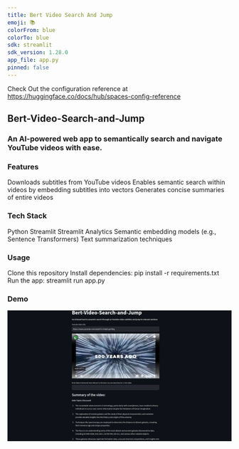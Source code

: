 ```yaml
---
title: Bert Video Search And Jump
emoji: 📚
colorFrom: blue
colorTo: blue
sdk: streamlit
sdk_version: 1.28.0
app_file: app.py
pinned: false
---
```


Check Out the configuration reference at https://huggingface.co/docs/hub/spaces-config-reference

## Bert-Video-Search-and-Jump

### An AI-powered web app to semantically search and navigate YouTube videos with ease.

### Features

Downloads subtitles from YouTube videos
Enables semantic search within videos by embedding subtitles into vectors
Generates concise summaries of entire videos

### Tech Stack

Python
Streamlit
Streamlit Analytics
Semantic embedding models (e.g., Sentence Transformers)
Text summarization techniques

### Usage

Clone this repository
Install dependencies: pip install -r requirements.txt
Run the app: streamlit run app.py

### Demo

![Demo](ui.png)
